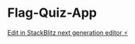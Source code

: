 # Flag-Quiz-App

[Edit in StackBlitz next generation editor ⚡️](https://stackblitz.com/~/github.com/TravisLau92/Flag-Quiz-App)